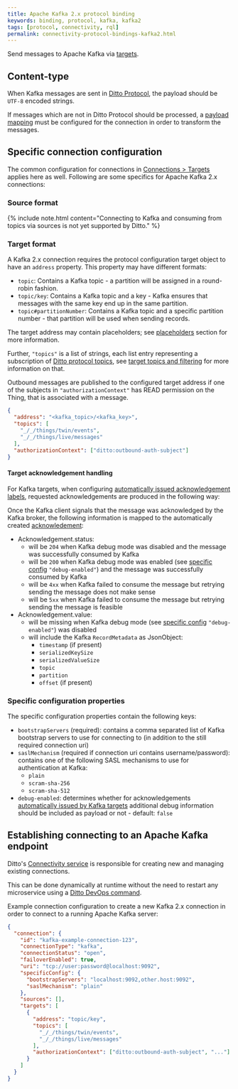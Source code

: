 ```yaml
---
title: Apache Kafka 2.x protocol binding
keywords: binding, protocol, kafka, kafka2
tags: [protocol, connectivity, rql]
permalink: connectivity-protocol-bindings-kafka2.html
---
```


Send messages to Apache Kafka via [targets](#target-format).

## Content-type

When Kafka messages are sent in [Ditto Protocol](protocol-overview.html), the payload should be `UTF-8` encoded strings.

If messages which are not in Ditto Protocol should be processed, a [payload mapping](connectivity-mapping.html) must
be configured for the connection in order to transform the messages.

## Specific connection configuration

The common configuration for connections in [Connections > Targets](basic-connections.html#targets) applies here 
as well. Following are some specifics for Apache Kafka 2.x connections:

### Source format

{% include note.html content="Connecting to Kafka and consuming from topics via sources is not yet supported by Ditto." %}

### Target format

A Kafka 2.x connection requires the protocol configuration target object to have an `address` property.
This property may have different formats:

* `topic`: Contains a Kafka topic - a partition will be assigned in a round-robin fashion.
* `topic/key`: Contains a Kafka topic and a key - Kafka ensures that messages with the same key end up in the same partition.
* `topic#partitionNumber`: Contains a Kafka topic and a specific partition number - that partition will be used when sending records. 

The target address may contain placeholders; see
[placeholders](basic-connections.html#placeholder-for-target-addresses) section for more information.

Further, `"topics"` is a list of strings, each list entry representing a subscription of
[Ditto protocol topics](protocol-specification-topic.html), see 
[target topics and filtering](basic-connections.html#target-topics-and-filtering) for more information on that.

Outbound messages are published to the configured target address if one of the subjects in `"authorizationContext"`
has READ permission on the Thing, that is associated with a message.

```json
{
  "address": "<kafka_topic>/<kafka_key>",
  "topics": [
    "_/_/things/twin/events",
    "_/_/things/live/messages"
  ],
  "authorizationContext": ["ditto:outbound-auth-subject"]
}
```

#### Target acknowledgement handling

For Kafka targets, when configuring 
[automatically issued acknowledgement labels](basic-connections.html#target-issue-acknowledgement-label), requested 
acknowledgements are produced in the following way:

Once the Kafka client signals that the message was acknowledged by the Kafka broker, the following information is mapped
to the automatically created [acknowledement](protocol-specification-acks.html#acknowledgement):
* Acknowledgement.status: 
   * will be `204` when Kafka debug mode was disabled and the message was successfully consumed by Kafka
   * will be `200` when Kafka debug mode was enabled (see [specific config](#specific-configuration-properties) `"debug-enabled"`) and the message was successfully consumed by Kafka
   * will be `4xx` when Kafka failed to consume the message but retrying sending the message does not make sense
   * will be `5xx` when Kafka failed to consume the message but retrying sending the message is feasible
* Acknowledgement.value: 
   * will be missing when Kafka debug mode (see [specific config](#specific-configuration-properties) `"debug-enabled"`) was disabled
   * will include the Kafka `RecordMetadata` as JsonObject:
      * `timestamp` (if present)
      * `serializedKeySize`
      * `serializedValueSize`
      * `topic`
      * `partition`
      * `offset` (if present)

### Specific configuration properties

The specific configuration properties contain the following keys:
* `bootstrapServers` (required): contains a comma separated list of Kafka bootstrap servers to use for connecting to
(in addition to the still required connection uri)
* `saslMechanism` (required if connection uri contains username\/password): contains one of the following SASL mechanisms to use for authentication at Kafka:
    * `plain`
    * `scram-sha-256`
    * `scram-sha-512`
* `debug-enabled`: determines whether for acknowledgements 
  [automatically issued by Kafka targets](#target-acknowledgement-handling) additional debug information should be 
  included as payload or not - default: `false`


## Establishing connecting to an Apache Kafka endpoint

Ditto's [Connectivity service](architecture-services-connectivity.html) is responsible for creating new and managing 
existing connections.

This can be done dynamically at runtime without the need to restart any microservice using a
[Ditto DevOps command](installation-operating.html#devops-commands).

Example connection configuration to create a new Kafka 2.x connection in order to connect to a running Apache Kafka server:

```json
{
  "connection": {
    "id": "kafka-example-connection-123",
    "connectionType": "kafka",
    "connectionStatus": "open",
    "failoverEnabled": true,
    "uri": "tcp://user:password@localhost:9092",
    "specificConfig": {
      "bootstrapServers": "localhost:9092,other.host:9092",
      "saslMechanism": "plain"
    },
    "sources": [],
    "targets": [
      {
        "address": "topic/key",
        "topics": [
          "_/_/things/twin/events",
          "_/_/things/live/messages"
        ],
        "authorizationContext": ["ditto:outbound-auth-subject", "..."]
      }
    ]
  }
}
```
